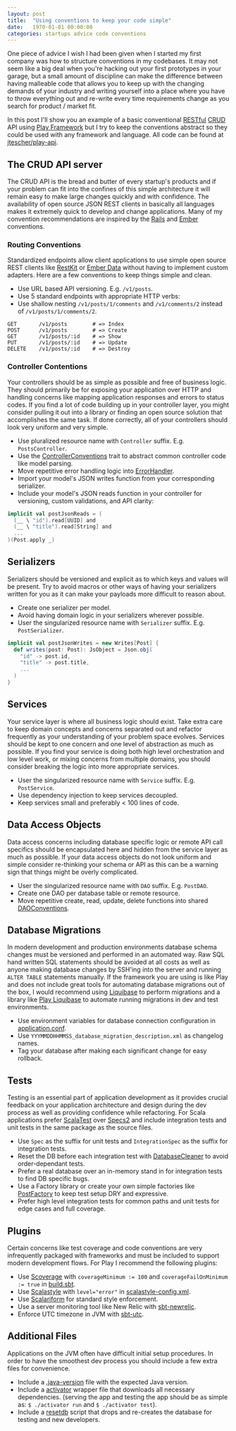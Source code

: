 ```yaml
---
layout: post
title:  "Using conventions to keep your code simple"
date:   1970-01-01 00:00:00
categories: startups advice code conventions
---
```


One piece of advice I wish I had been given when I started my first company was how to structure conventions in my
codebases. It may not seem like a big deal when you're hacking out your first prototypes in your garage, but a small
amount of discipline can make the difference between having malleable code that allows you to keep up with the changing
demands of your industry and writing yourself into a place where you have to throw everything out and re-write every
time requirements change as you search for product / market fit.

In this post I'll show you an example of a basic conventional
[RESTful](https://en.wikipedia.org/wiki/Representational_state_transfer)
[CRUD](https://en.wikipedia.org/wiki/Create,_read,_update_and_delete) API using
[Play Framework](https://www.playframework.com/) but I try to keep the conventions abstract so they could be used with
any framework and language. All code can be found at [jtescher/play-api](https://github.com/jtescher/play-api).

## The CRUD API server

The CRUD API is the bread and butter of every startup's products and if your problem can fit into the confines of this
simple architecture it will remain easy to make large changes quickly and with confidence. The availability of open
source JSON REST clients in basically all languages makes it extremely quick to develop and change applications. Many of
my convention recommendations are inspired by the [Rails](http://rubyonrails.org) and [Ember](http://emberjs.com)
conventions.

### Routing Conventions

Standardized endpoints allow client applications to use simple open source REST clients like
[RestKit](https://github.com/RestKit/RestKit) or [Ember
Data](http://emberjs.com/api/data/classes/DS.RESTSerializer.html) without having to implement custom adapters. Here are
a few conventions to keep things simple and clean.

+ Use URL based API versioning. E.g. `/v1/posts`.
+ Use 5 standard endpoints with appropriate HTTP verbs:
+ Use shallow nesting `/v1/posts/1/comments` and `/v1/comments/2` instead of `/v1/posts/1/comments/2`.

```
GET       /v1/posts        # => Index
POST      /v1/posts        # => Create
GET       /v1/posts/:id    # => Show
PUT       /v1/posts/:id    # => Update
DELETE    /v1/posts/:id    # => Destroy
```

### Controller Contentions

Your controllers should be as simple as possible and free of business logic. They should primarily be for exposing your
application over HTTP and handling concerns like mapping application responses and errors to status codes. If you find a
lot of code building up in your controller layer, you might consider pulling it out into a library or finding an open
source solution that accomplishes the same task. If done correctly, all of your controllers should look very uniform and
very simple.

+ Use pluralized resource name with `Controller` suffix. E.g. `PostsController`.
+ Use the
[ControllerConventions](https://github.com/jtescher/play-api/blob/master/app/com/example/api/controllers/utils/ControllerConventions.scala)
 trait to abstract common controller code like model parsing.
+ Move repetitive error handling logic into
[ErrorHandler](https://github.com/jtescher/play-api/blob/master/app/com/example/api/ErrorHandler.scala).
+ Import your model's JSON writes function from your corresponding serializer.
+ Include your model's JSON reads function in your controller for versioning, custom validations, and API clarity:

```scala
implicit val postJsonReads = (
  (__ \ "id").read[UUID] and
  (__ \ "title").read[String] and
  ...
)(Post.apply _)
```

## Serializers

Serializers should be versioned and explicit as to which keys and values will be present. Try to avoid macros or other
ways of having your serializers written for you as it can make your payloads more difficult to reason about.

+ Create one serializer per model.
+ Avoid having domain logic in your serializers wherever possible.
+ User the singularized resource name with `Serializer` suffix. E.g. `PostSerializer`.

```scala
implicit val postJsonWrites = new Writes[Post] {
  def writes(post: Post): JsObject = Json.obj(
    "id" -> post.id,
    "title" -> post.title,
    ...
  )
}
```

## Services

Your service layer is where all business logic should exist. Take extra care to keep domain concepts and concerns
separated out and refactor frequently as your understanding of your problem space evolves. Services should be kept to
one concern and one level of abstraction as much as possible. If you find your service is doing both high level
orchestration and low level work, or mixing concerns from multiple domains, you should consider breaking the logic
into more appropriate services.

+ User the singularized resource name with `Service` suffix. E.g. `PostService`.
+ Use dependency injection to keep services decoupled.
+ Keep services small and preferably < 100 lines of code.

## Data Access Objects

Data access concerns including database specific logic or remote API call specifics should be encapsulated here and
hidden from the service layer as much as possible. If your data access objects do not look uniform and simple consider
re-thinking your schema or API as this can be a warning sign that things might be overly complicated.

+ User the singularized resource name with `DAO` suffix. E.g. `PostDAO`.
+ Create one DAO per database table or remote resource.
+ Move repetitive create, read, update, delete functions into shared
[DAOConventions](https://github.com/jtescher/play-api/blob/master/app/com/example/api/daos/DAOConventions.scala).

## Database Migrations

In modern development and production environments database schema changes must be versioned and performed in an
automated way. Raw SQL hand written SQL statements should be avoided at all costs as well as anyone making database
changes by SSH'ing into the server and running `ALTER TABLE` statements manually. If the framework you are using is like
Play and does not include great tools for automating database migrations out of the box, I would recommend using
[Liquibase](http://www.liquibase.org) to perform migrations and a library like
[Play Liquibase](https://github.com/Ticketfly/play-liquibase) to automate running migrations in dev and test
environments.

+ Use environment variables for database connection configuration in
[application.conf](https://github.com/jtescher/play-api/blob/master/conf/application.conf).
+ Use `YYYMMDDHHMMSS_database_migration_description.xml` as changelog names.
+ Tag your database after making each significant change for easy rollback.

## Tests

Testing is an essential part of application development as it provides crucial feedback on your application architecture
and design during the dev process as well as providing confidence while refactoring. For Scala applications prefer
[ScalaTest](http://www.scalatest.org) over [Specs2](https://etorreborre.github.io/specs2) and include integration tests
and unit tests in the same package as the source files.

+ Use `Spec` as the suffix for unit tests and `IntegrationSpec` as the suffix for integration tests.
+ Reset the DB before each integration test with 
[DatabaseCleaner](https://github.com/jtescher/play-api/blob/master/test/utils/DatabaseCleaner.scala) to avoid
order-dependant tests.
+ Prefer a real database over an in-memory stand in for integration tests to find DB specific bugs.
+ Use a Factory library or create your own simple factories like
[PostFactory](https://github.com/jtescher/play-api/blob/master/test/factories/PostFactory.scala) to keep test setup DRY
and expressive.
+ Prefer high level integration tests for common paths and unit tests for edge cases and full coverage.

## Plugins

Certain concerns like test coverage and code conventions are very infrequently packaged with frameworks and must be
included to support modern development flows. For Play I recommend the following plugins:

+ Use [Scoverage](https://github.com/scoverage/sbt-scoverage) with `coverageMinimum := 100` and `coverageFailOnMinimum
  := true`
in [build.sbt](https://github.com/jtescher/play-api/blob/master/build.sbt).
+ Use [Scalastyle](http://www.scalastyle.org/sbt.html) with `level="error"` in
  [scalastyle-config.xml](https://github.com/jtescher/play-api/blob/master/scalastyle-config.xml).
+ Use [Scalariform](https://github.com/daniel-trinh/scalariform) for standard style enforcement.
+ Use a server monitoring tool like New Relic with [sbt-newrelic](https://github.com/gilt/sbt-newrelic).
+ Enforce UTC timezone in JVM with [sbt-utc](https://github.com/tim-group/sbt-utc).

## Additional Files

Applications on the JVM often have difficult initial setup procedures. In order to have the smoothest dev process you
should include a few extra files for convenience.

+ Include a [.java-version](https://github.com/jtescher/play-api/blob/master/.java-version) file with the expected Java
version.
+ Include a [activator](https://github.com/jtescher/play-api/blob/master/activator) wrapper file that downloads all
necessary dependencies. (serving the app and testing the app should be as simple as: `$ ./activator run` and
`$ ./activator test`).
+ Include a [resetdb](https://github.com/jtescher/play-api/blob/master/resetdb) script that drops and re-creates the
database for testing and new developers.

